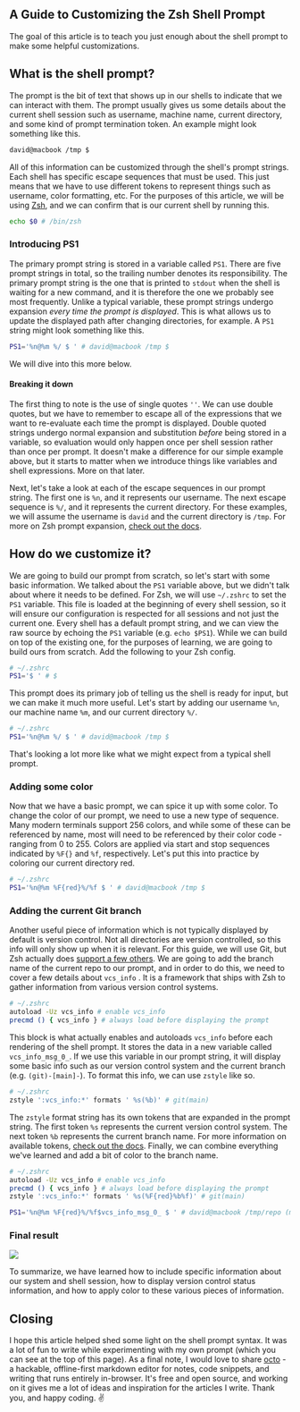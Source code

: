 ## A Guide to Customizing the Zsh Shell Prompt

The goal of this article is to teach you just enough about the shell prompt to make some helpful customizations. 

## What is the shell prompt?

The prompt is the bit of text that shows up in our shells to indicate that we can interact with them. The prompt usually gives us some details about the current shell session such as username, machine name, current directory, and some kind of prompt termination token. An example might look something like this.

```bash
david@macbook /tmp $ 
```

All of this information can be customized through the shell's prompt strings. Each shell has specific escape sequences that must be used. This just means that we have to use different tokens to represent things such as username, color formatting, etc. For the purposes of this article, we will be using [Zsh](https://www.zsh.org/), and we can confirm that is our current shell by running this.

```bash
echo $0 # /bin/zsh
```

### Introducing PS1

The primary prompt string is stored in a variable called `PS1`. There are five prompt strings in total, so the trailing number denotes its responsibility. The primary prompt string is the one that is printed to `stdout` when the shell is waiting for a new command, and it is therefore the one we probably see most frequently. Unlike a typical variable, these prompt strings undergo expansion _every time the prompt is displayed_. This is what allows us to update the displayed path after changing directories, for example. A `PS1` string might look something like this.

```bash
PS1='%n@%m %/ $ ' # david@macbook /tmp $ 
```

We will dive into this more below.

#### Breaking it down

The first thing to note is the use of single quotes `''`. We can use double quotes, but we have to remember to escape all of the expressions that we want to re-evaluate each time the prompt is displayed. Double quoted strings undergo normal expansion and substitution _before_ being stored in a variable, so evaluation would only happen once per shell session rather than once per prompt. It doesn't make a difference for our simple example above, but it starts to matter when we introduce things like variables and shell expressions. More on that later.

Next, let's take a look at each of the escape sequences in our prompt string. The first one is `%n`, and it represents our username. The next escape sequence is `%/`, and it represents the current directory. For these examples, we will assume the username is `david` and the current directory is `/tmp`. For more on Zsh prompt expansion, [check out the docs](http://zsh.sourceforge.net/Doc/Release/Prompt-Expansion.html).

## How do we customize it?

We are going to build our prompt from scratch, so let's start with some basic information. We talked about the `PS1` variable above, but we didn't talk about where it needs to be defined. For Zsh, we will use `~/.zshrc` to set the `PS1` variable. This file is loaded at the beginning of every shell session, so it will ensure our configuration is respected for all sessions and not just the current one. Every shell has a default prompt string, and we can view the raw source by echoing the `PS1` variable (e.g. `echo $PS1`). While we can build on top of the existing one, for the purposes of learning, we are going to build ours from scratch. Add the following to your Zsh config.

```bash
# ~/.zshrc
PS1='$ ' # $ 
```

This prompt does its primary job of telling us the shell is ready for input, but we can make it much more useful. Let's start by adding our username `%n`, our machine name `%m`, and our current directory `%/`.

```bash
# ~/.zshrc
PS1='%n@%m %/ $ ' # david@macbook /tmp $ 
```

That's looking a lot more like what we might expect from a typical shell prompt.

### Adding some color

Now that we have a basic prompt, we can spice it up with some color. To change the color of our prompt, we need to use a new type of sequence. Many modern terminals support 256 colors, and while some of these can be referenced by name, most will need to be referenced by their color code - ranging from 0 to 255. Colors are applied via start and stop sequences indicated by `%F{}` and `%f`, respectively. Let's put this into practice by coloring our current directory red.

```bash
# ~/.zshrc
PS1='%n@%m %F{red}%/%f $ ' # david@macbook /tmp $ 
```

### Adding the current Git branch

Another useful piece of information which is not typically displayed by default is version control. Not all directories are version controlled, so this info will only show up when it is relevant. For this guide, we will use Git, but Zsh actually does [support a few others](http://zsh.sourceforge.net/Doc/Release/User-Contributions.html#vcs_005finfo-Examples). We are going to add the branch name of the current repo to our prompt, and in order to do this, we need to cover a few details about `vcs_info` . It is a framework that ships with Zsh to gather information from various version control systems.

```bash
# ~/.zshrc
autoload -Uz vcs_info # enable vcs_info
precmd () { vcs_info } # always load before displaying the prompt
```

This block is what actually enables and autoloads `vcs_info` before each rendering of the shell prompt. It stores the data in a new variable called `vcs_info_msg_0_`. If we use this variable in our prompt string, it will display some basic info such as our version control system and the current branch (e.g. `(git)-[main]-`). To format this info, we can use `zstyle` like so.

```bash
# ~/.zshrc
zstyle ':vcs_info:*' formats ' %s(%b)' # git(main)
```

The `zstyle` format string has its own tokens that are expanded in the prompt string. The first token `%s` represents the current version control system. The next token `%b` represents the current branch name. For more information on available tokens, [check out the docs](http://zsh.sourceforge.net/Doc/Release/User-Contributions.html#vcs_005finfo-Configuration). Finally, we can combine everything we've learned and add a bit of color to the branch name.

```bash
# ~/.zshrc
autoload -Uz vcs_info # enable vcs_info
precmd () { vcs_info } # always load before displaying the prompt
zstyle ':vcs_info:*' formats ' %s(%F{red}%b%f)' # git(main)

PS1='%n@%m %F{red}%/%f$vcs_info_msg_0_ $ ' # david@macbook /tmp/repo (main) $ 
```

### Final result

![](https://i.imgur.com/nCWDdyi.png)

To summarize, we have learned how to include specific information about our system and shell session, how to display version control status information, and how to apply color to these various pieces of information.

## Closing

I hope this article helped shed some light on the shell prompt syntax. It was a lot of fun to write while experimenting with my own prompt (which you can see at the top of this page). As a final note, I would love to share [octo](https://github.com/writewithocto/octo) - a hackable, offline-first markdown editor for notes, code snippets, and writing that runs entirely in-browser. It's free and open source, and working on it gives me a lot of ideas and inspiration for the articles I write. Thank you, and happy coding. ✌️